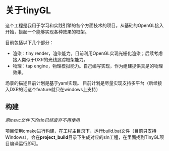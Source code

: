 # 关于tinyGL

这个工程是我用于学习和实践引擎的各个方面技术的项目。从基础的OpenGL接入开始，搭起一个能够实现各种效果的框架。

目前包括以下几个部分：
- 渲染：tiny render，渲染能力。目前利用OpenGL实现光栅化渲染；后续考虑接入类似于DXR的光线追踪框架能力。
- 物理：tap engine，物理模拟能力。自己编写实现，作为组建提供真是的物理效果。

场景的描述目前计划是基于yaml实现。
目前计划是尽量实现支持多平台（后续接入DXR的话这个feature就只在windows上支持）

## 构建
*原msvc文件下的sln已经废弃不再使用*

项目使用cmake进行构建，在工程主目录下，运行build.bat文件（目前只支持Windows），会在**project_build**目录下生成对应的sln工程，在里面找到TinyGL项目编译运行即可。